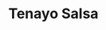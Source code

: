 ---              
layout: work
category: work
title: Tenayo Salsa
tags:
  shopify
redirect_to: http://tenayo.com/
bg_color: "#910"
stroke_color: "#EECC18"
---